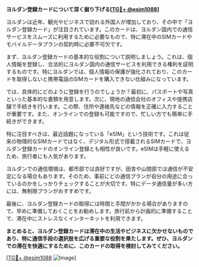**ヨルダン登録カードについて深く掘り下げる[[TG💪+ @esim1088](https://t.me/s/esim1088)]**

ヨルダンは近年、観光やビジネスで訪れる外国人が増加しており、その中で「ヨルダン登録カード」が注目されています。このカードは、ヨルダン国内での通信サービスをスムーズに利用するために必要なもので、特に滞在中のSIMカードやモバイルデータプランの契約時に必要不可欠です。

まず、ヨルダン登録カードの基本的な役割について説明しましょう。これは、個人情報を登録し、合法的にヨルダン国内の通信サービスを利用できる権利を証明するものです。特にヨルダンでは、個人情報の保護が強化されており、このカードを取得しないと携帯電話のSIMカードを購入できない仕組みになっています。

では、具体的にどのように登録を行うのでしょうか？最初に、パスポートや写真といった基本的な書類を用意します。次に、現地の通信会社のオフィスや提携店舗で手続きを行います。この際、住所や連絡先などの情報を正確に入力することが重要です。また、オンラインでの登録も可能ですので、忙しい方でも簡単に手続きができます。

特に注目すべきは、最近話題になっている「eSIM」という技術です。これは従来の物理的なSIMカードではなく、デジタル形式で搭載されるSIMカードで、ヨルダン登録カードのオンライン登録とも相性が良いです。eSIMは手軽に使えるため、旅行者にも人気があります。

ヨルダンでの通信環境は、都市部では良好ですが、田舎や山間部では通信が不安定になる場合もあります。そのため、事前にどの通信プランが自分の用途に合っているのかをしっかりチェックすることが大切です。特にデータ通信量が多い方には、無制限プランがおすすめです。

最後に、ヨルダン登録カードの取得には時間と手間がかかる場合がありますので、早めに準備しておくことをお勧めします。旅行前から計画的に準備することで、滞在中にストレスなくインターネットを利用できます。

**まとめると、ヨルダン登録カードは滞在中の生活やビジネスに欠かせないものであり、特に通信手段の選択肢を広げる重要な役割を果たします。ぜひ、ヨルダンでの滞在を快適にするために、このカードの取得を検討してみてください。**

[[TG💪+ @esim1088](https://t.me/s/esim1088) ![Image](https://i.postimg.cc/Y0z9fWf4/image.png)]